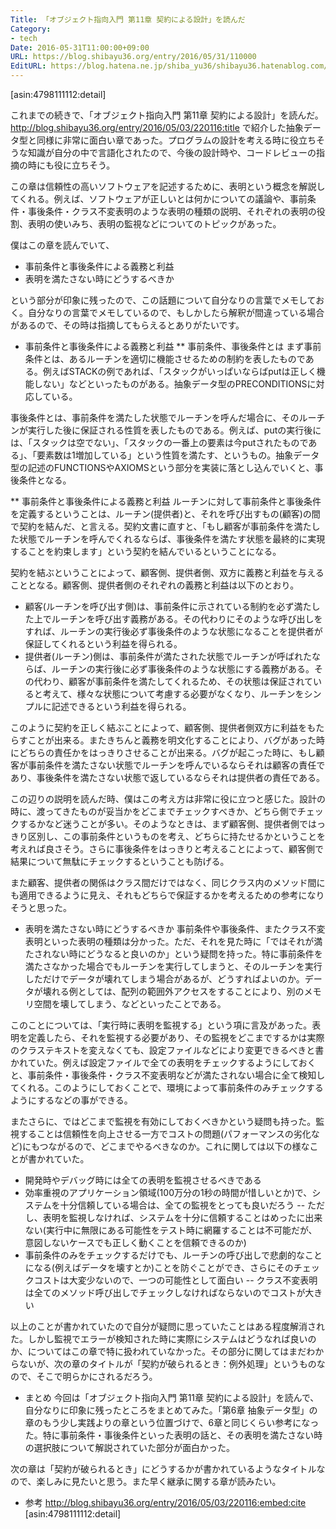 ```yaml
---
Title: 「オブジェクト指向入門 第11章 契約による設計」を読んだ
Category:
- tech
Date: 2016-05-31T11:00:00+09:00
URL: https://blog.shibayu36.org/entry/2016/05/31/110000
EditURL: https://blog.hatena.ne.jp/shiba_yu36/shibayu36.hatenablog.com/atom/entry/6653812171398049096
---
```


[asin:4798111112:detail]

これまでの続きで、「オブジェクト指向入門 第11章 契約による設計」を読んだ。http://blog.shibayu36.org/entry/2016/05/03/220116:title で紹介した抽象データ型と同様に非常に面白い章であった。プログラムの設計を考える時に役立ちそうな知識が自分の中で言語化されたので、今後の設計時や、コードレビューの指摘の時にも役に立ちそう。


この章は信頼性の高いソフトウェアを記述するために、表明という概念を解説してくれる。例えば、ソフトウェアが正しいとは何かについての議論や、事前条件・事後条件・クラス不変表明のような表明の種類の説明、それぞれの表明の役割、表明の使いみち、表明の監視などについてのトピックがあった。

僕はこの章を読んでいて、

- 事前条件と事後条件による義務と利益
- 表明を満たさない時にどうするべきか

という部分が印象に残ったので、この話題について自分なりの言葉でメモしておく。自分なりの言葉でメモしているので、もしかしたら解釈が間違っている場合があるので、その時は指摘してもらえるとありがたいです。

* 事前条件と事後条件による義務と利益
** 事前条件、事後条件とは
まず事前条件とは、あるルーチンを適切に機能させるための制約を表したものである。例えばSTACKの例であれば、「スタックがいっぱいならばputは正しく機能しない」などといったものがある。抽象データ型のPRECONDITIONSに対応している。

事後条件とは、事前条件を満たした状態でルーチンを呼んだ場合に、そのルーチンが実行した後に保証される性質を表したものである。例えば、putの実行後には、「スタックは空でない」、「スタックの一番上の要素は今putされたものである」、「要素数は1増加している」という性質を満たす、というもの。抽象データ型の記述のFUNCTIONSやAXIOMSという部分を実装に落とし込んでいくと、事後条件となる。

** 事前条件と事後条件による義務と利益
ルーチンに対して事前条件と事後条件を定義するということは、ルーチン(提供者)と、それを呼び出すもの(顧客)の間で契約を結んだ、と言える。契約文書に直すと、「もし顧客が事前条件を満たした状態でルーチンを呼んでくれるならば、事後条件を満たす状態を最終的に実現することを約束します」という契約を結んでいるということになる。

契約を結ぶということによって、顧客側、提供者側、双方に義務と利益を与えることとなる。顧客側、提供者側のそれぞれの義務と利益は以下のとおり。

- 顧客(ルーチンを呼び出す側)は、事前条件に示されている制約を必ず満たした上でルーチンを呼び出す義務がある。その代わりにそのような呼び出しをすれば、ルーチンの実行後必ず事後条件のような状態になることを提供者が保証してくれるという利益を得られる。
- 提供者(ルーチン)側は、事前条件が満たされた状態でルーチンが呼ばれたならば、ルーチンの実行後に必ず事後条件のような状態にする義務がある。その代わり、顧客が事前条件を満たしてくれるため、その状態は保証されていると考えて、様々な状態について考慮する必要がなくなり、ルーチンをシンプルに記述できるという利益を得られる。

このように契約を正しく結ぶことによって、顧客側、提供者側双方に利益をもたらすことが出来る。またきちんと義務を明文化することにより、バグがあった時にどちらの責任かをはっきりさせることが出来る。バグが起こった時に、もし顧客が事前条件を満たさない状態でルーチンを呼んでいるならそれは顧客の責任であり、事後条件を満たさない状態で返しているならそれは提供者の責任である。


この辺りの説明を読んだ時、僕はこの考え方は非常に役に立つと感じた。設計の時に、渡ってきたものが妥当かをどこまでチェックすべきか、どちら側でチェックするかなど迷うことが多い。そのようなときは、まず顧客側、提供者側ではっきり区別し、この事前条件というものを考え、どちらに持たせるかということを考えれば良さそう。さらに事後条件をはっきりと考えることによって、顧客側で結果について無駄にチェックするということも防げる。

また顧客、提供者の関係はクラス間だけではなく、同じクラス内のメソッド間にも適用できるように見え、それもどちらで保証するかを考えるための参考になりそうと思った。

* 表明を満たさない時にどうするべきか
事前条件や事後条件、またクラス不変表明といった表明の種類は分かった。ただ、それを見た時に「ではそれが満たされない時にどうなると良いのか」という疑問を持った。特に事前条件を満たさなかった場合でもルーチンを実行してしまうと、そのルーチンを実行しただけでデータが壊れてしまう場合があるが、どうすればよいのか。データが壊れる例としては、配列の範囲外アクセスをすることにより、別のメモリ空間を壊してしまう、などといったことである。

このことについては、「実行時に表明を監視する」という項に言及があった。表明を定義したら、それを監視する必要があり、その監視をどこまでするかは実際のクラステキストを変えなくても、設定ファイルなどにより変更できるべきと書かれていた。例えば設定ファイルで全ての表明をチェックするようにしておくと、事前条件・事後条件・クラス不変表明などが満たされない場合に全て検知してくれる。このようにしておくことで、環境によって事前条件のみチェックするようにするなどの事ができる。

またさらに、ではどこまで監視を有効にしておくべきかという疑問も持った。監視することは信頼性を向上させる一方でコストの問題(パフォーマンスの劣化など)にもつながるので、どこまでやるべきなのか。これに関しては以下の様なことが書かれていた。

- 開発時やデバッグ時には全ての表明を監視させるべきである
- 効率重視のアプリケーション領域(100万分の1秒の時間が惜しいとか)で、システムを十分信頼している場合は、全ての監視をとっても良いだろう
-- ただし、表明を監視しなければ、システムを十分に信頼することはめったに出来ない(実行中に無限にある可能性をテスト時に網羅することは不可能だが、意図しないケースでも正しく動くことを信頼できるのか)
- 事前条件のみをチェックするだけでも、ルーチンの呼び出しで悲劇的なことになる(例えばデータを壊すとか)ことを防ぐことができ、さらにそのチェックコストは大変少ないので、一つの可能性として面白い
-- クラス不変表明は全てのメソッド呼び出しでチェックしなければならないのでコストが大きい


以上のことが書かれていたので自分が疑問に思っていたことはある程度解消された。しかし監視でエラーが検知された時に実際にシステムはどうなれば良いのか、についてはこの章で特に扱われていなかった。その部分に関してはまだわからないが、次の章のタイトルが「契約が破られるとき：例外処理」というものなので、そこで明らかにされるだろう。

* まとめ
今回は「オブジェクト指向入門 第11章 契約による設計」を読んで、自分なりに印象に残ったところをまとめてみた。「第6章 抽象データ型」の章のもう少し実践よりの章という位置づけで、6章と同じくらい参考になった。特に事前条件・事後条件といった表明の話と、その表明を満たさない時の選択肢について解説されていた部分が面白かった。

次の章は「契約が破られるとき」にどうするかが書かれているようなタイトルなので、楽しみに見たいと思う。また早く継承に関する章が読みたい。

* 参考
http://blog.shibayu36.org/entry/2016/05/03/220116:embed:cite
[asin:4798111112:detail]
